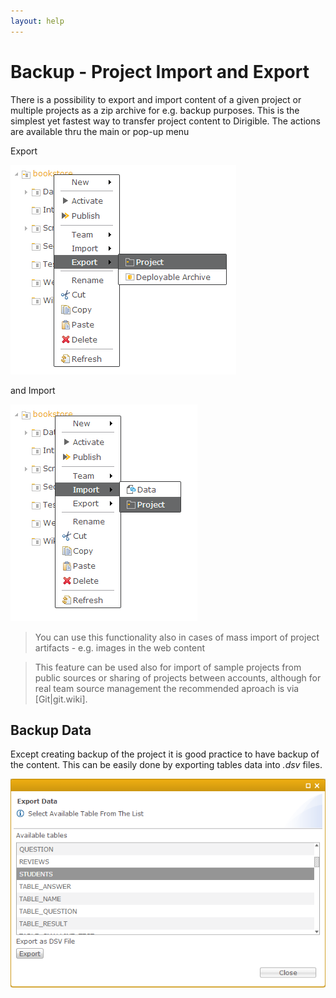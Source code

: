 ```yaml
---
layout: help
---
```


Backup - Project Import and Export
===

There is a possibility to export and import content of a given project or multiple projects as a zip archive for e.g. backup purposes. This is the simplest yet fastest way to transfer project content to Dirigible.
The actions are available thru the main or pop-up menu

Export

![Project Export](../samples/bookstore/102_books_project_export.png)

and Import

![Project Import](../samples/bookstore/103_books_project_import.png)

> You can use this functionality also in cases of mass import of project artifacts - e.g. images in the web content

> This feature can be used also for import of sample projects from public sources or sharing of projects between accounts, although for real team source management the recommended aproach is via [Git|git.wiki].

Backup Data
---

Except creating backup of the project it is good practice to have backup of the content.
This can be easily done by exporting tables data into *.dsv* files.

![Select Table for Export](images/features/backup/data.png)

